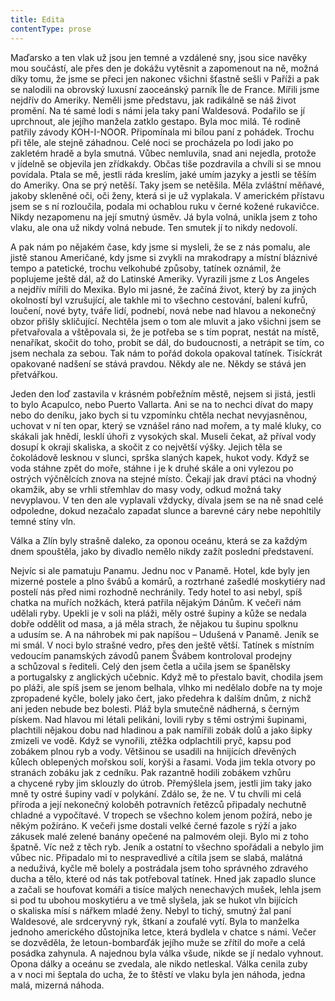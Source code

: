 ```yaml
---
title: Edita
contentType: prose
---
```


Maďarsko a ten vlak už jsou jen temné a vzdálené sny, jsou sice navěky mou součástí, ale přes den je dokážu vytěsnit a zapomenout na ně, možná díky tomu, že jsme se přeci jen nakonec všichni šťastně sešli v Paříži a pak se nalodili na obrovský luxusní zaoceán­ský parník Île de France. Mířili jsme nejdřív do Ameriky. Neměli jsme představu, jak radikálně se náš život promění. Na té samé lodi s námi jela taky paní Waldesová. Podařilo se jí uprchnout, ale jejího manžela zatklo gestapo. Byla moc milá. Té rodině patřily závody KOH-I-NOOR. Připomínala mi bílou paní z pohádek. Trochu při těle, ale stejně záhadnou. Celé noci se procházela po lodi jako po zakletém hradě a byla smutná. Vůbec nemluvila, snad ani nejedla, protože v jídelně se objevila jen zřídkakdy. Občas tiše pozdravila a chvíli si se mnou povídala. Ptala se mě, jestli ráda kreslím, jaké umím jazyky a jestli se těším do Ameriky. Ona se prý netěší. Taky jsem se netěšila. Měla zvláštní měňavé, jakoby skleněné oči, oči ženy, která si je už vyplakala. V americkém přístavu jsem se s ní rozloučila, podala mi ochablou ruku v černé kožené rukavičce. Nikdy nezapomenu na její smutný úsměv. Já byla volná, unikla jsem z toho vlaku, ale ona už nikdy volná nebude. Ten smutek jí to nikdy nedovolí.

A pak nám po nějakém čase, kdy jsme si mysleli, že se z nás pomalu, ale jistě stanou Američané, kdy jsme si zvykli na mrakodrapy a místní bláznivé tempo a patetické, trochu velkohubé způsoby, tatínek oznámil, že poplujeme ještě dál, až do Latinské Ameriky. Vyrazili jsme z Los Angeles a nejdřív mířili do Mexika. Bylo mi jasné, že začíná život, který by za jiných okolností byl vzrušující, ale takhle mi to všechno cestování, balení kufrů, loučení, nové byty, tváře lidí, podnebí, nová nebe nad hlavou a nekonečný obzor přišly skličující. Nechtěla jsem o tom ale mluvit a jako všichni jsem se přetvařovala a vštěpovala si, že je potřeba se s tím poprat, nestát na místě, nenaříkat, skočit do toho, probít se dál, do budoucnosti, a netrápit se tím, co jsem nechala za sebou. Tak nám to pořád dokola opakoval tatínek. Tisíckrát opakované nadšení se stává pravdou. Někdy ale ne. Někdy se stává jen přetvářkou.

Jeden den loď zastavila v krásném pobřežním městě, nejsem si jistá, jestli to bylo Acapulco, nebo Puerto Vallarta. Ani se na to nechci dívat do mapy nebo do deníku, jako bych si tu vzpomínku chtěla nechat nevyjasněnou, uchovat v ní ten opar, který se vznášel ráno nad mořem, a ty malé kluky, co skákali jak hnědí, lesklí úhoři z vysokých skal. Museli čekat, až příval vody dosupí k okraji skaliska, a skočit z co největší výšky. Jejich těla se čokoládově lesknou v slunci, sprška slaných kapek, hukot vody. Když se voda stáhne zpět do moře, stáhne i je k druhé skále a oni vylezou po ostrých výčnělcích znova na stejné místo. Čekají jak draví ptáci na vhodný okamžik, aby se vrhli střemhlav do masy vody, odkud možná taky nevyplavou. V ten den ale vyplavali vždycky, dívala jsem se na ně snad celé odpoledne, dokud nezačalo zapadat slunce a barevné cáry nebe nepohltily temné stíny vln.

Válka a Zlín byly strašně daleko, za oponou oceánu, která se za každým dnem spouštěla, jako by divadlo nemělo nikdy zažít poslední představení.

Nejvíc si ale pamatuju Panamu. Jednu noc v Panamě. Hotel, kde byly jen mizerné postele a plno švábů a komárů, a roztrhané zašedlé moskytiéry nad postelí nás před nimi rozhodně nechránily. Tedy hotel to asi nebyl, spíš chatka na muřích nožkách, která patřila nějakým Dánům. K večeři nám udělali ryby. Upekli je v soli na pláži, měly ostré šupiny a kůže se nedala dobře oddělit od masa, a já měla strach, že nějakou tu šupinu spolknu a udusím se. A na náhrobek mi pak napíšou – Udušená v Panamě. Jeník se mi smál. V noci bylo strašné vedro, přes den ještě větší. Tatínek s místním vedoucím panamských závodů panem Švábem kontroloval prodejny a schůzoval s řediteli. Celý den jsem četla a učila jsem se španělsky a portugalsky z anglických učebnic. Když mě to přestalo bavit, chodila jsem po pláži, ale spíš jsem se jenom belhala, vlhko mi nedělalo dobře na ty moje zpropadené kyčle, bolely jako čert, jako předehra k dalším dnům, z nichž ani jeden nebude bez bolesti. Pláž byla smutečně nádherná, s černým pískem. Nad hlavou mi létali pelikáni, lovili ryby s těmi ostrými šupinami, plachtili nějakou dobu nad hladinou a pak namířili zobák dolů a jako šipky zmizeli ve vodě. Když se vynořili, ztěžka odplachtili pryč, kapsu pod zobákem plnou ryb a vody. Většinou se usadili na hnijících dřevěných kůlech oblepených mořskou solí, korýši a řasami. Voda jim tekla otvory po stranách zobáku jak z cedníku. Pak razantně hodili zobákem vzhůru a chycené ryby jim sklouzly do útrob. Přemýšlela jsem, jestli jim taky jako mně ty ostré šupiny vadí v polykání. Zdálo se, že ne. V tu chvíli mi celá příroda a její nekonečný koloběh potravních řetězců připadaly nechutně chladné a vypočítavé. V tropech se všechno kolem jenom požírá, nebo je někým požíráno. K večeři jsme dostali velké černé fazole s rýží a jako zákusek malé zelené banány opečené na palmovém oleji. Bylo mi z toho špatně. Víc než z těch ryb. Jeník a ostatní to všechno spořádali a nebylo jim vůbec nic. Připadalo mi to nespravedlivé a cítila jsem se slabá, malátná a neduživá, kyčle mě bolely a postrádala jsem toho správného zdravého ducha a tělo, které od nás tak potřeboval tatínek. Hned jak zapadlo slunce a začali se houfovat komáři a tisíce malých nenechavých mušek, lehla jsem si pod tu ubohou moskytiéru a ve tmě slyšela, jak se hukot vln bijících o skaliska mísí s nářkem mladé ženy. Nebyl to tichý, smutný žal paní Waldesové, ale srdceryvný ryk, štkaní a zoufalé vytí. Byla to manželka jednoho amerického důstojníka letce, která bydlela v chatce s námi. Večer se dozvěděla, že letoun-bombarďák jejího muže se zřítil do moře a celá posádka zahynula. A najednou byla válka všude, nikde se jí nedalo vyhnout. Opona dálky a oceánu se zvedala, ale nikdo netleskal. Válka cenila zuby a v noci mi šeptala do ucha, že to štěstí ve vlaku byla jen náhoda, jedna malá, mizerná náhoda.
